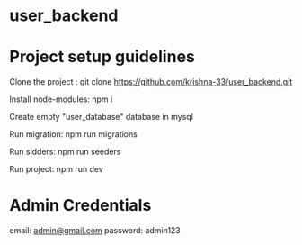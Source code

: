 # user_backend


# Project setup guidelines

Clone the project : git clone https://github.com/krishna-33/user_backend.git

Install node-modules: npm i

Create empty "user_database" database in mysql

Run migration: npm run migrations

Run sidders: npm run seeders

Run project: npm run dev

# Admin Credentials
email: admin@gmail.com password: admin123